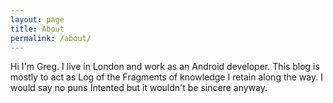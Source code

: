 ```yaml
---
layout: page
title: About
permalink: /about/
---
```


Hi I'm Greg. I live in London and work as an Android developer. This blog is mostly to act as Log of the Fragments of knowledge I retain along the way. I would say no puns Intented but it wouldn't be sincere anyway.